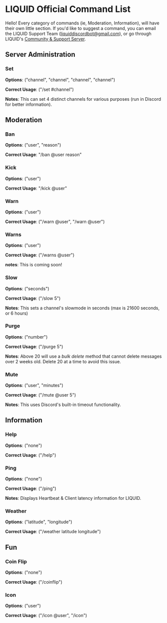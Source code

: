 # LIQUID Official Command List
Hello! Every category of commands (ie, Moderation, Information), will have their own little section.
If you'd like to suggest a command, you can email the LIQUID Support Team (<liquiddiscordbot@gmail.com>), or go through LIQUID's [Community & Support Server](https://discord.gg/jZbqmT8b5D).

## Server Administration
### Set

**Options**: ("channel", "channel", "channel", "channel")

**Correct Usage**: ("/set #channel")

**Notes**: This can set 4 distinct channels for various purposes (run in Discord for better information).

## Moderation
### Ban

**Options**: ("user", "reason")
  
**Correct Usage**: "/ban @user reason"
  
### Kick

  **Options**: ("user")
  
  **Correct Usage**: "/kick @user"
  
### Warn

**Options**: ("user")
  
**Correct Usage**: ("/warn @user", "/warn @user")
  
### Warns

**Options**: ("user") 
  
**Correct Usage**: ("/warns @user")
  
**notes**: This is coming soon!

### Slow

**Options**: ("seconds")

**Correct Usage**: ("/slow 5")

**Notes**: This sets a channel's slowmode in seconds (max is 21600 seconds, or 6 hours)

### Purge

**Options**: ("number")

**Correct Usage**: ("/purge 5")

**Notes**: Above 20 will use a *bulk delete* method that cannot delete messages over 2 weeks old. Delete 20 at a time to avoid this issue.

### Mute

**Options**: ("user", "minutes")

**Correct Usage**: ("/mute @user 5")

**Notes**: This uses Discord's built-in timeout functionality.
  
## Information
### Help

**Options**: ("none")
 
**Correct Usage**: ("/help")

### Ping 

**Options**: ("none")

**Correct Usage**: ("/ping")

**Notes**: Displays Heartbeat & Client latency information for LIQUID.

### Weather

**Options**: ("latitude", "longitude")

**Correct Usage**: ("/weather latitude longitude")

## Fun
### Coin Flip

**Options**: ("none")

**Correct Usage**: ("/coinflip")

### Icon

**Options**: ("user")

**Correct Usage**: ("/icon @user", "/icon")
